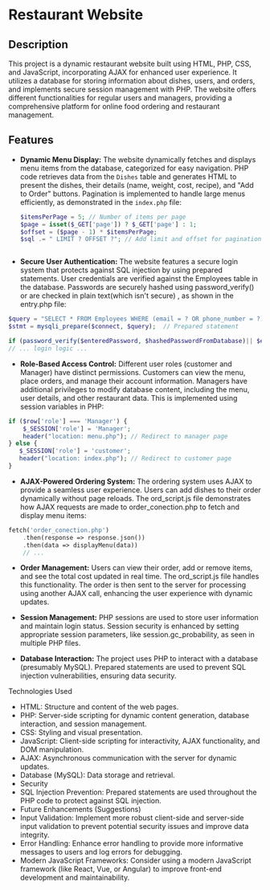 # Restaurant Website

## Description

This project is a dynamic restaurant website built using HTML, PHP, CSS, and JavaScript, incorporating AJAX for enhanced user experience.  It utilizes a database for storing information about dishes, users, and orders, and implements secure session management with PHP. The website offers different functionalities for regular users and managers, providing a comprehensive platform for online food ordering and restaurant management.

## Features

* **Dynamic Menu Display:**  The website dynamically fetches and displays menu items from the database, categorized for easy navigation.  PHP code retrieves data from the `Dishes` table and generates HTML to present the dishes, their details (name, weight, cost, recipe), and "Add to Order" buttons.  Pagination is implemented to handle large menus efficiently, as demonstrated in the `index.php` file:

   ```php
   $itemsPerPage = 5; // Number of items per page
   $page = isset($_GET['page']) ? $_GET['page'] : 1;
   $offset = ($page - 1) * $itemsPerPage;
   $sql .= " LIMIT ? OFFSET ?"; // Add limit and offset for pagination



* **Secure User Authentication:** The website features a secure login system that protects against SQL injection by using prepared statements. User credentials are verified against the Employees table in the database. Passwords are securely hashed using password_verify() or are checked in plain text(which isn't secure) , as shown in the entry.php file:

```php
$query = "SELECT * FROM Employees WHERE (email = ? OR phone_number = ?)";
$stmt = mysqli_prepare($connect, $query);  // Prepared statement

if (password_verify($enteredPassword, $hashedPasswordFromDatabase)|| $enteredPassword == $hashedPasswordFromDatabase) { // Secure password check
// ... login logic ...
```

* **Role-Based Access Control:** Different user roles (customer and Manager) have distinct permissions. Customers can view the menu, place orders, and manage their account information. Managers have additional privileges to modify database content, including the menu, user details, and other restaurant data. This is implemented using session variables in PHP:

```php
if ($row['role'] === 'Manager') {
    $_SESSION['role'] = 'Manager';
    header("location: menu.php"); // Redirect to manager page
} else {
   $_SESSION['role'] = 'customer';
   header("location: index.php"); // Redirect to customer page
}
```

* **AJAX-Powered Ordering System:** The ordering system uses AJAX to provide a seamless user experience. Users can add dishes to their order dynamically without page reloads. The ord_script.js file demonstrates how AJAX requests are made to order_conection.php to fetch and display menu items:

```php
fetch('order_conection.php')
    .then(response => response.json())
    .then(data => displayMenu(data))
    // ...
```


* **Order Management:** Users can view their order, add or remove items, and see the total cost updated in real time. The ord_script.js file handles this functionality. The order is then sent to the server for processing using another AJAX call, enhancing the user experience with dynamic updates.

* **Session Management:** PHP sessions are used to store user information and maintain login status. Session security is enhanced by setting appropriate session parameters, like session.gc_probability, as seen in multiple PHP files.

* **Database Interaction:** The project uses PHP to interact with a database (presumably MySQL). Prepared statements are used to prevent SQL injection vulnerabilities, ensuring data security.

Technologies Used
- HTML: Structure and content of the web pages.
- PHP: Server-side scripting for dynamic content generation, database interaction, and session management.
- CSS: Styling and visual presentation.
- JavaScript: Client-side scripting for interactivity, AJAX functionality, and DOM manipulation.
- AJAX: Asynchronous communication with the server for dynamic updates.
- Database (MySQL): Data storage and retrieval.
- Security
- SQL Injection Prevention: Prepared statements are used throughout the PHP code to protect against SQL injection.
- Future Enhancements (Suggestions)
- Input Validation: Implement more robust client-side and server-side input validation to prevent potential security issues and improve data integrity.
- Error Handling: Enhance error handling to provide more informative messages to users and log errors for debugging.
- Modern JavaScript Frameworks: Consider using a modern JavaScript framework (like React, Vue, or Angular) to improve front-end development and maintainability.

